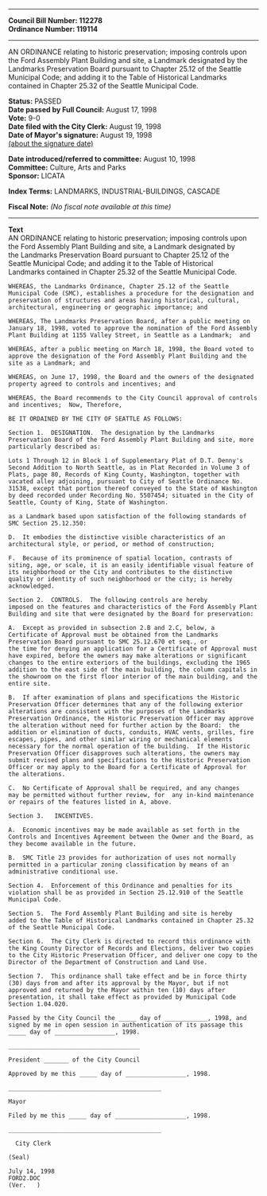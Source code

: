 * * * * *  
  
**Council Bill Number: [](#h0)[](#h2)112278**   
**Ordinance Number: 119114**  
  
* * * * *  
  
AN ORDINANCE relating to historic preservation; imposing controls upon the Ford Assembly Plant Building and site, a Landmark designated by the Landmarks Preservation Board pursuant to Chapter 25.12 of the Seattle Municipal Code; and adding it to the Table of Historical Landmarks contained in Chapter 25.32 of the Seattle Municipal Code.  
  
**Status:** PASSED   
**Date passed by Full Council:** August 17, 1998   
**Vote:** 9-0   
**Date filed with the City Clerk:** August 19, 1998   
**Date of Mayor's signature:** August 19, 1998   
[(about the signature date)](/~public/approvaldate.htm)   
  
  
**Date introduced/referred to committee:** August 10, 1998   
**Committee:** Culture, Arts and Parks   
**Sponsor:** LICATA   
  
**Index Terms:** LANDMARKS, INDUSTRIAL-BUILDINGS, CASCADE  
  
**Fiscal Note:** *(No fiscal note available at this time)*  
  
* * * * *  
  
**Text**  
    AN ORDINANCE relating to historic preservation; imposing controls upon  
    the Ford Assembly Plant Building and site, a Landmark designated by  
    the Landmarks Preservation Board pursuant to Chapter 25.12 of the  
    Seattle Municipal Code; and adding it to the Table of Historical  
    Landmarks contained in Chapter 25.32 of the Seattle Municipal Code.  
  
    WHEREAS, the Landmarks Ordinance, Chapter 25.12 of the Seattle  
    Municipal Code (SMC), establishes a procedure for the designation and  
    preservation of structures and areas having historical, cultural,  
    architectural, engineering or geographic importance; and  
  
    WHEREAS, The Landmarks Preservation Board, after a public meeting on  
    January 18, 1998, voted to approve the nomination of the Ford Assembly  
    Plant Building at 1155 Valley Street, in Seattle as a Landmark;  and  
  
    WHEREAS, after a public meeting on March 18, 1998, the Board voted to  
    approve the designation of the Ford Assembly Plant Building and the  
    site as a Landmark; and  
  
    WHEREAS, on June 17, 1998, the Board and the owners of the designated  
    property agreed to controls and incentives; and  
  
    WHEREAS, the Board recommends to the City Council approval of controls  
    and incentives;  Now, Therefore,  
  
    BE IT ORDAINED BY THE CITY OF SEATTLE AS FOLLOWS:  
  
    Section 1.  DESIGNATION.  The designation by the Landmarks  
    Preservation Board of the Ford Assembly Plant Building and site, more  
    particularly described as:  
  
    Lots 1 Through 12 in Block 1 of Supplementary Plat of D.T. Denny's  
    Second Addition to North Seattle, as in Plat Recorded in Volume 3 of  
    Plats, page 80, Records of King County, Washington, together with  
    vacated alley adjoining, pursuant to City of Seattle Ordinance No.  
    31538, except that portion thereof conveyed to the State of Washington  
    by deed recorded under Recording No. 5507454; situated in the City of  
    Seattle, County of King, State of Washington.  
  
    as a Landmark based upon satisfaction of the following standards of  
    SMC Section 25.12.350:  
  
    D.  It embodies the distinctive visible characteristics of an  
    architectural style, or period, or method of construction;  
  
    F.  Because of its prominence of spatial location, contrasts of  
    siting, age, or scale, it is an easily identifiable visual feature of  
    its neighborhood or the City and contributes to the distinctive  
    quality or identity of such neighborhood or the city; is hereby  
    acknowledged.  
  
    Section 2.  CONTROLS.  The following controls are hereby  
    imposed on the features and characteristics of the Ford Assembly Plant  
    Building and site that were designated by the Board for preservation:  
  
    A.  Except as provided in subsection 2.B and 2.C, below, a  
    Certificate of Approval must be obtained from the Landmarks  
    Preservation Board pursuant to SMC 25.12.670 et seq., or  
    the time for denying an application for a Certificate of Approval must  
    have expired, before the owners may make alterations or significant  
    changes to the entire exteriors of the buildings, excluding the 1965  
    addition to the east side of the main building, the column capitals in  
    the showroom on the first floor interior of the main building, and the  
    entire site.  
  
    B.  If after examination of plans and specifications the Historic  
    Preservation Officer determines that any of the following exterior  
    alterations are consistent with the purposes of the Landmarks  
    Preservation Ordinance, the Historic Preservation Officer may approve  
    the alteration without need for further action by the Board:  the  
    addition or elimination of ducts, conduits, HVAC vents, grilles, fire  
    escapes, pipes, and other similar wiring or mechanical elements  
    necessary for the normal operation of the building.  If the Historic  
    Preservation Officer disapproves such alterations, the owners may  
    submit revised plans and specifications to the Historic Preservation  
    Officer or may apply to the Board for a Certificate of Approval for  
    the alterations.  
  
    C.  No Certificate of Approval shall be required, and any changes  
    may be permitted without further review, for  any in-kind maintenance  
    or repairs of the features listed in A, above.  
  
    Section 3.   INCENTIVES.  
  
    A.  Economic incentives may be made available as set forth in the  
    Controls and Incentives Agreement between the Owner and the Board, as  
    they become available in the future.  
  
    B.  SMC Title 23 provides for authorization of uses not normally  
    permitted in a particular zoning classification by means of an  
    administrative conditional use.  
  
    Section 4.  Enforcement of this Ordinance and penalties for its  
    violation shall be as provided in Section 25.12.910 of the Seattle  
    Municipal Code.  
  
    Section 5.  The Ford Assembly Plant Building and site is hereby  
    added to the Table of Historical Landmarks contained in Chapter 25.32  
    of the Seattle Municipal Code.  
  
    Section 6.  The City Clerk is directed to record this ordinance with  
    the King County Director of Records and Elections, deliver two copies  
    to the City Historic Preservation Officer, and deliver one copy to the  
    Director of the Department of Construction and Land Use.  
  
    Section 7.  This ordinance shall take effect and be in force thirty  
    (30) days from and after its approval by the Mayor, but if not  
    approved and returned by the Mayor within ten (10) days after  
    presentation, it shall take effect as provided by Municipal Code  
    Section 1.04.020.  
  
    Passed by the City Council the _____ day of ____________, 1998, and  
    signed by me in open session in authentication of its passage this  
    _____ day of _________________, 1998.  
  
    _____________________________________  
  
    President _______ of the City Council  
  
    Approved by me this _____ day of _________________, 1998.  
  
    ___________________________________________  
  
    Mayor  
  
    Filed by me this _____ day of ____________________, 1998.  
  
    ___________________________________________  
  
      City Clerk  
  
    (Seal)  
  
    July 14, 1998  
    FORD2.DOC  
    (Ver.   )  

